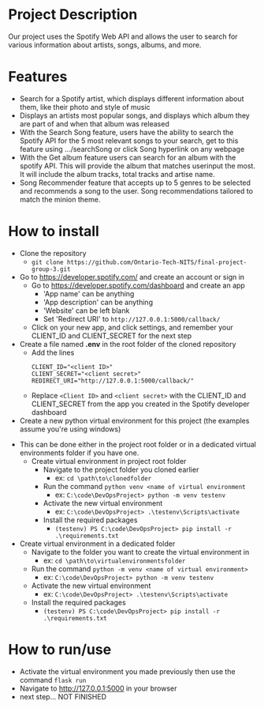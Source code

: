 # Project Description
Our project uses the Spotify Web API and allows the user to search for various information about artists, songs, albums, and more.

# Features
- Search for a Spotify artist, which displays different information about them, like their photo and style of music
- Displays an artists most popular songs, and displays which album they are part of and when that album was released
- With the Search Song feature, users have the ability to search the Spotify API for the 5 most relevant songs to your search, get to this feature using .../searchSong or click Song hyperlink on any webpage
- With the Get album feature users can search for an album with the spotify API. This will provide the album that matches userinput the most. It will include the album tracks, total tracks and artise name.
- Song Recommender feature that accepts up to 5 genres to be selected and recommends a song to the user. Song recommendations tailored to match the minion theme.


# How to install
* Clone the repository
  - ```git clone https://github.com/Ontario-Tech-NITS/final-project-group-3.git```
* Go to https://developer.spotify.com/ and create an account or sign in
  - Go to https://developer.spotify.com/dashboard and create an app
    - 'App name' can be anything
    - 'App description' can be anything
    - 'Website' can be left blank
    - Set 'Redirect URI' to ```http://127.0.0.1:5000/callback/```
  - Click on your new app, and click settings, and remember your CLIENT_ID and CLIENT_SECRET for the next step
* Create a file named **.env** in the root folder of the cloned repository
  - Add the lines
    ```
    CLIENT_ID="<client ID>"
    CLIENT_SECRET="<client secret>"
    REDIRECT_URI="http://127.0.0.1:5000/callback/"
    ```
  - Replace ```<Client ID>``` and ```<client secret>``` with the CLIENT_ID and CLIENT_SECRET from the app you created in the Spotify developer dashboard
* Create a new python virtual environment for this project (the examples assume you're using windows)
 - This can be done either in the project root folder or in a dedicated virtual environments folder if you have one.
   - Create virtual environment in project root folder
     - Navigate to the project folder you cloned earlier
       - ex: ```cd \path\to\clonedfolder```
     - Run the command ```python venv <name of virtual environment```
       - ex: ```C:\code\DevOpsProject> python -m venv testenv```
     - Activate the new virtual environment
       - ex: ```C:\code\DevOpsProject> .\testenv\Scripts\activate```
     - Install the required packages
       - ```(testenv) PS C:\code\DevOpsProject> pip install -r .\requirements.txt```
  - Create virtual environment in a dedicated folder
    - Navigate to the folder you want to create the virtual environment in
      - ex: ```cd \path\to\virtualenvironmentsfolder```
    - Run the command ```python -m venv <name of virtual environment>```
      - ex: ```C:\code\DevOpsProject> python -m venv testenv```
    - Activate the new virtual environment
      - ex: ```C:\code\DevOpsProject> .\testenv\Scripts\activate```
    - Install the required packages
      - ```(testenv) PS C:\code\DevOpsProject> pip install -r .\requirements.txt```

# How to run/use
* Activate the virtual environment you made previously then use the command ```flask run```
* Navigate to http://127.0.0.1:5000 in your browser
* next step... NOT FINISHED
